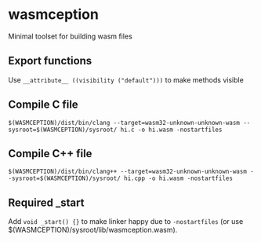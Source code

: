 # wasmception

Minimal toolset for building wasm files

## Export functions

Use `__attribute__ ((visibility ("default")))` to make methods visible

## Compile C file

```
$(WASMCEPTION)/dist/bin/clang --target=wasm32-unknown-unknown-wasm --sysroot=$(WASMCEPTION)/sysroot/ hi.c -o hi.wasm -nostartfiles
```

## Compile C++ file

```
$(WASMCEPTION)/dist/bin/clang++ --target=wasm32-unknown-unknown-wasm --sysroot=$(WASMCEPTION)/sysroot/ hi.cpp -o hi.wasm -nostartfiles
```

## Required _start

Add `void _start() {}` to make linker happy due to `-nostartfiles` (or use $(WASMCEPTION)/sysroot/lib/wasmception.wasm).

